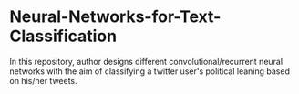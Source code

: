 # Neural-Networks-for-Text-Classification
In this repository, author designs different convolutional/recurrent neural networks with the aim of classifying a twitter user's political leaning based on his/her tweets. 
